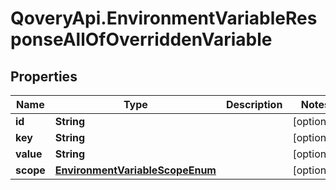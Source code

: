 # QoveryApi.EnvironmentVariableResponseAllOfOverriddenVariable

## Properties

Name | Type | Description | Notes
------------ | ------------- | ------------- | -------------
**id** | **String** |  | [optional] 
**key** | **String** |  | [optional] 
**value** | **String** |  | [optional] 
**scope** | [**EnvironmentVariableScopeEnum**](EnvironmentVariableScopeEnum.md) |  | [optional] 


